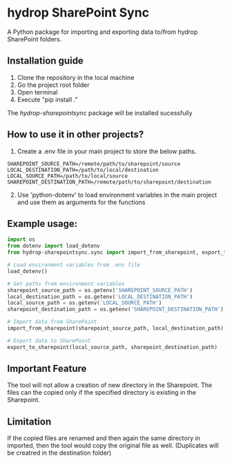 # hydrop SharePoint Sync

A Python package for importing and exporting data to/from hydrop SharePoint folders.

## Installation guide

1. Clone the repository in the local machine
2. Go the project root folder
3. Open  terminal 
4. Execute "pip install ."

The *hydrop-sharepointsync* package will be installed sucessfully 

## How to use it in other projects?

1. Create a .env file in your main project to store the below paths.

`SHAREPOINT_SOURCE_PATH=/remote/path/to/sharepoint/source`  
`LOCAL_DESTINATION_PATH=/path/to/local/destination`  
`LOCAL_SOURCE_PATH=/path/to/local/source`  
`SHAREPOINT_DESTINATION_PATH=/remote/path/to/sharepoint/destination`  

2. Use 'python-dotenv' to load environment variables in the main project and use them as arguments for the functions

## Example usage:

```python
import os
from dotenv import load_dotenv
from hydrop-sharepointsync.sync import import_from_sharepoint, export_to_sharepoint

# Load environment variables from .env file
load_dotenv()

# Get paths from environment variables
sharepoint_source_path = os.getenv('SHAREPOINT_SOURCE_PATH')
local_destination_path = os.getenv('LOCAL_DESTINATION_PATH')
local_source_path = os.getenv('LOCAL_SOURCE_PATH')
sharepoint_destination_path = os.getenv('SHAREPOINT_DESTINATION_PATH')

# Import data from SharePoint
import_from_sharepoint(sharepoint_source_path, local_destination_path)

# Export data to SharePoint
export_to_sharepoint(local_source_path, sharepoint_destination_path)
```

## Important Feature
The tool will not allow a creation of new directory in the Sharepoint. The files can the copied only if the specified directory is existing in the Sharepoint. 

## Limitation
If the copied files are renamed and then again the same directory in imported, then the tool would copy the original file as well. (Duplicates will be creatred in the destination folder)


